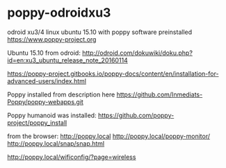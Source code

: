 # poppy-odroidxu3
odroid xu3/4 linux ubuntu 15.10 with poppy software preinstalled https://www.poppy-project.org

Ubuntu 15.10 from odroid:
http://odroid.com/dokuwiki/doku.php?id=en:xu3_ubuntu_release_note_20160114

https://poppy-project.gitbooks.io/poppy-docs/content/en/installation-for-advanced-users/index.html

Poppy installed from description here
https://github.com/Inmediats-Poppy/poppy-webapps.git

Poppy humanoid was installed:
https://github.com/poppy-project/poppy_install

from the browser:
http://poppy.local
http://poppy.local/poppy-monitor/
http://poppy.local/snap/snap.html

http://poppy.local/wificonfig/?page=wireless

